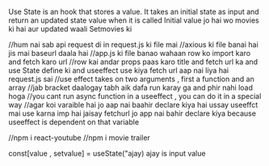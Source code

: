 Use State is an hook that stores a value.
It takes an initial state as input and return an updated state value when it is called
Initial value jo hai wo movies ki hai aur updated waali Setmovies ki 

//hum nai sab api request di in request.js ki file mai 
//axious ki file banai hai jis mai baseurl daala hai
//app.js ki file banao wahaan row ko import karo and fetch karo url
//row kai andar props paas karo title and fetch url ka  and use State define ki and useeffect use kiya  fetch url aap nai liya hai request.js sai
//use effect takes on two arguments , first a function and an array 
//jab bracket daalogay tabh aik dafa run karay ga and phir nahi load hoga
//you cant run async function in a useeffect , you can do it in a special way 
//agar koi varaible hai jo aap nai baahir declare kiya hai ussay useeffct mai use karna imp hai jaisay fetchurl jo app nai bahir declare kiya because useeffect is dependent on that variable 

//npm i react-youtube
//npm i movie trailer 

const[value , setvalue] = useState("ajay)
ajay is input value

